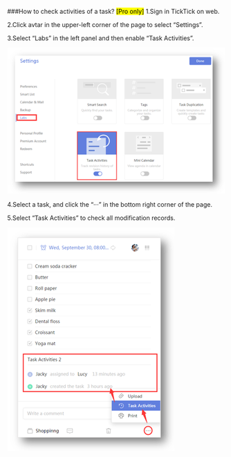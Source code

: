 ###How to check activities of a task? <mark>[Pro only]</mark>
1.Sign in TickTick on web.

2.Click avtar in the upper-left corner of the page to select “Settings”.

3.Select “Labs” in the left panel and then enable “Task Activities”.

![](../images/web2-labsactivities.png)

4.Select a task, and click the “···” in the bottom right corner of the page.

5.Select “Task Activities” to check all modification records.

![](../images/web2-activity.png)
